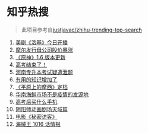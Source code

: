 # 知乎热搜

> 此项目参考自[justjavac/zhihu-trending-top-search](https://github.com/justjavac/zhihu-trending-top-search/blob/main/utils.ts)

<!-- BEGIN -->
  <!-- 最后更新时间:Thu Jun 10 2021 06:17:50 GMT+0000 (Coordinated Universal Time) -->
  1. [美剧《洛基》今日开播](https://www.zhihu.com/search?q=洛基)
1. [摩尔发行母公司股价暴涨](https://www.zhihu.com/search?q=摩尔庄园)
1. [《原神》1.6 版本更新](https://www.zhihu.com/search?q=原神)
1. [高考结束了！](https://www.zhihu.com/search?q=高考结束)
1. [河南专升本考试疑遭泄题](https://www.zhihu.com/search?q=河南专升本)
1. [有用的知识增加了](https://www.zhihu.com/search?q=科普视频创作国际大赛)
1. [《平原上的摩西》定档](https://www.zhihu.com/search?q=平原上的摩西)
1. [华南海鲜市场不是疫情的发源地](https://www.zhihu.com/search?q=华南海鲜市场)
1. [高考后买什么手机](https://www.zhihu.com/search?q=高考后手机)
1. [阴阳师动画剧场天域篇](https://www.zhihu.com/search?q=阴阳师)
1. [电影《秘密访客》](https://www.zhihu.com/search?q=秘密访客)
1. [海贼王 1016 话情报](https://www.zhihu.com/search?q=海贼王)
  <!-- END -->